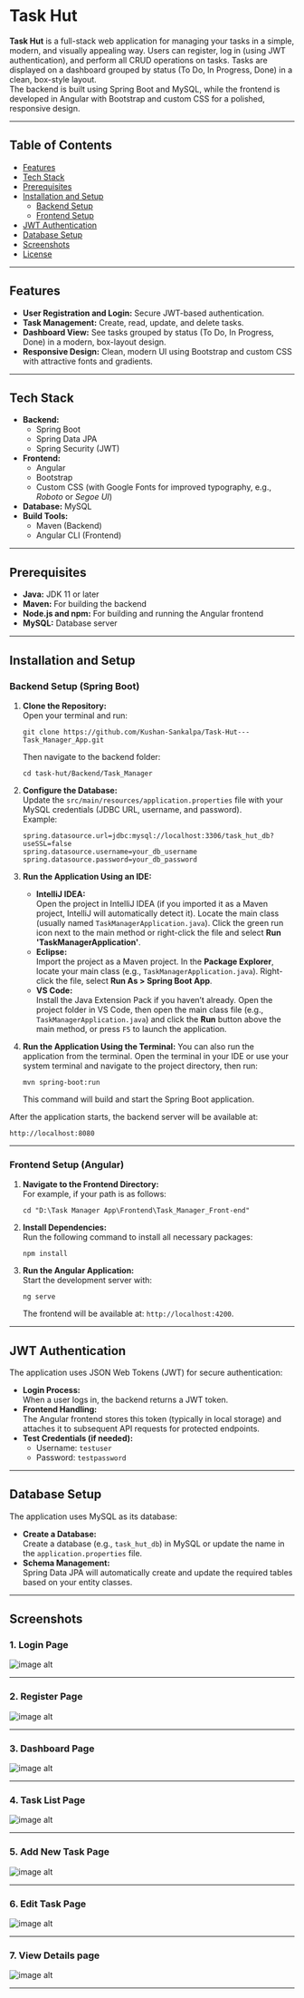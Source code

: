 

# Task Hut

**Task Hut** is a full-stack web application for managing your tasks in a simple, modern, and visually appealing way. Users can register, log in (using JWT authentication), and perform all CRUD operations on tasks. Tasks are displayed on a dashboard grouped by status (To Do, In Progress, Done) in a clean, box-style layout.  
The backend is built using Spring Boot and MySQL, while the frontend is developed in Angular with Bootstrap and custom CSS for a polished, responsive design.

---

## Table of Contents
- [Features](#features)
- [Tech Stack](#tech-stack)
- [Prerequisites](#prerequisites)
- [Installation and Setup](#installation-and-setup)
  - [Backend Setup](#backend-setup)
  - [Frontend Setup](#frontend-setup)
- [JWT Authentication](#jwt-authentication)
- [Database Setup](#database-setup)
- [Screenshots](#screenshots)
- [License](#license)

---

## Features
- **User Registration and Login:** Secure JWT-based authentication.
- **Task Management:** Create, read, update, and delete tasks.
- **Dashboard View:** See tasks grouped by status (To Do, In Progress, Done) in a modern, box-layout design.
- **Responsive Design:** Clean, modern UI using Bootstrap and custom CSS with attractive fonts and gradients.

---

## Tech Stack
- **Backend:**  
  - Spring Boot  
  - Spring Data JPA  
  - Spring Security (JWT)  
- **Frontend:**  
  - Angular  
  - Bootstrap  
  - Custom CSS (with Google Fonts for improved typography, e.g., *Roboto* or *Segoe UI*)  
- **Database:** MySQL  
- **Build Tools:**  
  - Maven (Backend)  
  - Angular CLI (Frontend)

---

## Prerequisites
- **Java:** JDK 11 or later  
- **Maven:** For building the backend  
- **Node.js and npm:** For building and running the Angular frontend  
- **MySQL:** Database server

---

## Installation and Setup


### Backend Setup (Spring Boot)

1. **Clone the Repository:**  
   Open your terminal and run:  
   ```
   git clone https://github.com/Kushan-Sankalpa/Task-Hut---Task_Manager_App.git
   ```
   Then navigate to the backend folder:
   ```
   cd task-hut/Backend/Task_Manager
   ```

2. **Configure the Database:**  
   Update the `src/main/resources/application.properties` file with your MySQL credentials (JDBC URL, username, and password).  
   Example:  
   ```
   spring.datasource.url=jdbc:mysql://localhost:3306/task_hut_db?useSSL=false
   spring.datasource.username=your_db_username
   spring.datasource.password=your_db_password
   ```

3. **Run the Application Using an IDE:**
   - **IntelliJ IDEA:**  
     Open the project in IntelliJ IDEA (if you imported it as a Maven project, IntelliJ will automatically detect it). Locate the main class (usually named `TaskManagerApplication.java`). Click the green run icon next to the main method or right-click the file and select **Run 'TaskManagerApplication'**.
   - **Eclipse:**  
     Import the project as a Maven project. In the **Package Explorer**, locate your main class (e.g., `TaskManagerApplication.java`). Right-click the file, select **Run As > Spring Boot App**.
   - **VS Code:**  
     Install the Java Extension Pack if you haven’t already. Open the project folder in VS Code, then open the main class file (e.g., `TaskManagerApplication.java`) and click the **Run** button above the main method, or press `F5` to launch the application.
  
4. **Run the Application Using the Terminal:**
   You can also run the application from the terminal. Open the terminal in your IDE or use your system terminal and navigate to the project directory, then run:
   ```
   mvn spring-boot:run
   ```
   This command will build and start the Spring Boot application.

After the application starts, the backend server will be available at:  
```
http://localhost:8080
```

---


### Frontend Setup (Angular)
1. **Navigate to the Frontend Directory:**  
   For example, if your path is as follows:
   ```
   cd "D:\Task Manager App\Frontend\Task_Manager_Front-end"
   ```

2. **Install Dependencies:**  
   Run the following command to install all necessary packages:
   ```
   npm install
   ```

3. **Run the Angular Application:**  
   Start the development server with:
   ```
   ng serve
   ```
   The frontend will be available at: `http://localhost:4200`.

---

## JWT Authentication
The application uses JSON Web Tokens (JWT) for secure authentication:
- **Login Process:**  
  When a user logs in, the backend returns a JWT token.
- **Frontend Handling:**  
  The Angular frontend stores this token (typically in local storage) and attaches it to subsequent API requests for protected endpoints.
- **Test Credentials (if needed):**  
  - Username: `testuser`  
  - Password: `testpassword`

---

## Database Setup
The application uses MySQL as its database:
- **Create a Database:**  
  Create a database (e.g., `task_hut_db`) in MySQL or update the name in the `application.properties` file.
- **Schema Management:**  
  Spring Data JPA will automatically create and update the required tables based on your entity classes.

---


## Screenshots

### 1. Login Page  

![image alt](https://github.com/Kushan-Sankalpa/Task-Hut---Task_Manager_App/blob/5f0965ce4cb6bf170b4831eb88976b187c2343c1/login.png)


---

### 2. Register Page  

![image alt]( https://github.com/Kushan-Sankalpa/Task-Hut---Task_Manager_App/blob/f25265a00934666780e00eb95e5cec605681189b/register.png
)


---

### 3. Dashboard Page  

![image alt](https://github.com/Kushan-Sankalpa/Task-Hut---Task_Manager_App/blob/f25265a00934666780e00eb95e5cec605681189b/dashboard_ss.png
)


---
### 4. Task List Page  

![image alt](https://github.com/Kushan-Sankalpa/Task-Hut---Task_Manager_App/blob/f25265a00934666780e00eb95e5cec605681189b/tasklist.png
)


---

### 5. Add New Task Page 

![image alt](https://github.com/Kushan-Sankalpa/Task-Hut---Task_Manager_App/blob/f25265a00934666780e00eb95e5cec605681189b/add_new_task.png
)


---
### 6. Edit Task Page 


![image alt](https://github.com/Kushan-Sankalpa/Task-Hut---Task_Manager_App/blob/f25265a00934666780e00eb95e5cec605681189b/edittask.png
)


---
### 7. View Details page  


![image alt](https://github.com/Kushan-Sankalpa/Task-Hut---Task_Manager_App/blob/f25265a00934666780e00eb95e5cec605681189b/details.png)

---


